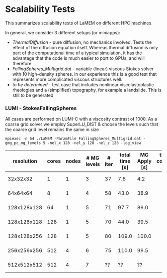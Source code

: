 # Scalability Tests

This summarizes scalability tests of LaMEM on different HPC machines.

In general, we consider 3 different setups (or miniapps):

- *ThermalDiffusion* - pure diffusion, no mechanics involved. Tests the effect of the diffusion equation itself. Whereas thermal diffusion is only part of the computational time of a typical simulation, it has the advantage that the code is much easier to port to GPUs, and will therefore  
- *FallingSpheres_Multigrid.dat* - variable (linear) viscous Stokes solver with 10 high-density spheres. In our experience this is a good test that represents more complicated viscous structures well. 
- *to be determined* - test case that includes nonlinear viscelastoplastic rheologies and a (simplified) topography, for example a landslide. This is still to be generated
  

### LUMI - StokesFallingSpheres

All cases are performed on LUMI-C with a viscosity contrast of 1000. As a coarse grid solver we employ SuperLU_DIST & choose the levels such that the coarse grid level remains the same in size

```
mpiexec -n 64 ./LaMEM -ParamFile FallingSpheres_Multigrid.dat -gmg_pc_mg_levels 5 -nel_x 128 -nel_y 128 -nel_z 128 -log_view
```

| resolution    | cores  | nodes | # MG levels | # iter | total time [s] | MG Apply [s] | time coarse [s] | logfile
|---------------|--------|-------| ------------|------- |----------------|--------------| --------------- | ------
| 32x32x32      |  1     |  1    |      3      |   37   |      7.6       |     4.2      |                 | slurm-3628882.out
| 64x64x64      |  8     |  1    |      4      |   58   |      43.0      |     38.9     |                 | slurm-3628768.out
| 128x128x128   |  64    |  1    |      5      |   71   |      97.7      |     89.0     |                 | slurm-3628803.out
| 128x128x128   |  128   |  1    |      5      |   70   |      44.0      |     39.5     |                 | slurm-3628709.out
| 128x128x256   |  128   |  1    |      5      |   80   |      109.0     |    100.0     |                 | slurm-3628755.out
| 256x256x256   |  512   |  4    |      6      |   75   |      110.0     |     99.5     |                 | slurm-3628873.out
| 512x512x512   |  512   |  4    |      7      |   ??   |      ??        |     ??       |                 | slurm-3628971.out

